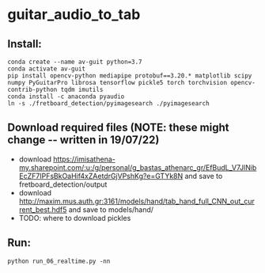 # guitar_audio_to_tab

## Install:

```
conda create --name av-guit python=3.7
conda activate av-guit
pip install opencv-python mediapipe protobuf==3.20.* matplotlib scipy numpy PyGuitarPro librosa tensorflow pickle5 torch torchvision opencv-contrib-python tqdm imutils
conda install -c anaconda pyaudio
ln -s ./fretboard_detection/pyimagesearch ./pyimagesearch
```


## Download required files (NOTE: these might change -- written in 19/07/22)
- download https://imisathena-my.sharepoint.com/:u:/g/personal/g_bastas_athenarc_gr/EfBudL_V7JlNibEcZF7IPFsBkOaHif4xZAetdrGjVPshKg?e=GTYk8N and save to fretboard_detection/output
- download http://maxim.mus.auth.gr:3161/models/hand/tab_hand_full_CNN_out_current_best.hdf5 and save to models/hand/
- TODO: where to download pickles


## Run:
```
python run_06_realtime.py -nn
```